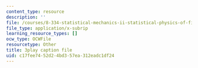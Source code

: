 ```yaml
---
content_type: resource
description: ''
file: /courses/8-334-statistical-mechanics-ii-statistical-physics-of-fields-spring-2014/c17fee7452d24bd357ea312eadc1df24_XDpCdELStJs.srt
file_type: application/x-subrip
learning_resource_types: []
ocw_type: OCWFile
resourcetype: Other
title: 3play caption file
uid: c17fee74-52d2-4bd3-57ea-312eadc1df24
---
```

